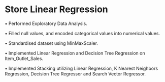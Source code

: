 # Store Linear Regression

• Performed Exploratory Data Analysis.

• Filled null values, and encoded categorical values into numerical values.

• Standardised dataset using MinMaxScaler.

• Implemented Linear Regression and Decision Tree Regression on Item_Outlet_Sales.

• Implemented Stacking utilizing Linear Regression, K Nearest Neighbors Regression, Decision Tree Regressor and Search Vector Regressor.
